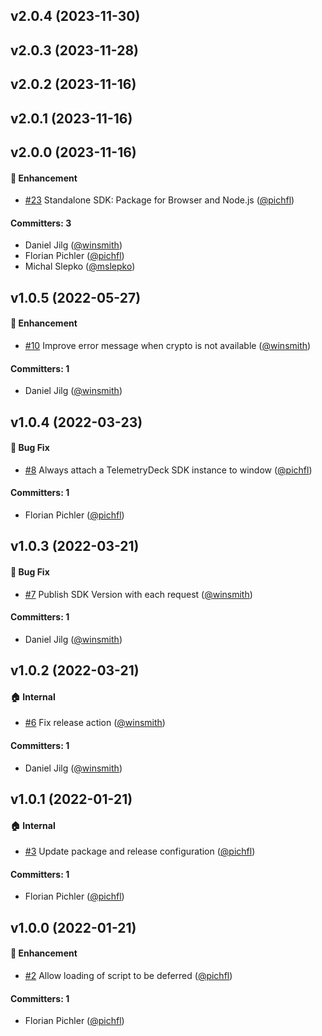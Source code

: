 






## v2.0.4 (2023-11-30)

## v2.0.3 (2023-11-28)

## v2.0.2 (2023-11-16)

## v2.0.1 (2023-11-16)

## v2.0.0 (2023-11-16)

#### :rocket: Enhancement
* [#23](https://github.com/TelemetryDeck/JavaScriptSDK/pull/23) Standalone SDK: Package for Browser and Node.js ([@pichfl](https://github.com/pichfl))

#### Committers: 3
- Daniel Jilg ([@winsmith](https://github.com/winsmith))
- Florian Pichler ([@pichfl](https://github.com/pichfl))
- Michal Slepko ([@mslepko](https://github.com/mslepko))

## v1.0.5 (2022-05-27)

#### :rocket: Enhancement
* [#10](https://github.com/TelemetryDeck/JavaScriptSDK/pull/10) Improve error message when crypto is not available ([@winsmith](https://github.com/winsmith))

#### Committers: 1
- Daniel Jilg ([@winsmith](https://github.com/winsmith))

## v1.0.4 (2022-03-23)

#### :bug: Bug Fix
* [#8](https://github.com/TelemetryDeck/JavaScriptSDK/pull/8) Always attach a TelemetryDeck SDK instance to window ([@pichfl](https://github.com/pichfl))

#### Committers: 1
- Florian Pichler ([@pichfl](https://github.com/pichfl))

## v1.0.3 (2022-03-21)

#### :bug: Bug Fix
* [#7](https://github.com/TelemetryDeck/JavaScriptSDK/pull/7) Publish SDK Version with each request ([@winsmith](https://github.com/winsmith))

#### Committers: 1
- Daniel Jilg ([@winsmith](https://github.com/winsmith))

## v1.0.2 (2022-03-21)

#### :house: Internal
* [#6](https://github.com/TelemetryDeck/JavaScriptSDK/pull/6) Fix release action ([@winsmith](https://github.com/winsmith))

#### Committers: 1
- Daniel Jilg ([@winsmith](https://github.com/winsmith))

## v1.0.1 (2022-01-21)

#### :house: Internal
* [#3](https://github.com/TelemetryDeck/JavaScriptSDK/pull/3) Update package and release configuration ([@pichfl](https://github.com/pichfl))

#### Committers: 1
- Florian Pichler ([@pichfl](https://github.com/pichfl))

## v1.0.0 (2022-01-21)

#### :rocket: Enhancement
* [#2](https://github.com/TelemetryDeck/JavaScriptSDK/pull/2) Allow loading of script to be deferred ([@pichfl](https://github.com/pichfl))

#### Committers: 1
- Florian Pichler ([@pichfl](https://github.com/pichfl))

